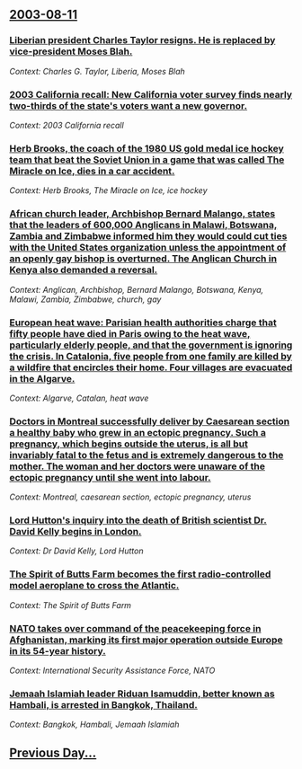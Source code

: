 ## [2003-08-11](/news/2003/08/11/index.md)

### [ Liberian president Charles Taylor resigns. He is replaced by vice-president Moses Blah.](/news/2003/08/11/liberian-president-charles-taylor-resigns-he-is-replaced-by-vice-president-moses-blah.md)
_Context: Charles G. Taylor, Liberia, Moses Blah_

### [ 2003 California recall: New California voter survey finds nearly two-thirds of the state's voters want a new governor.](/news/2003/08/11/2003-california-recall-new-california-voter-survey-finds-nearly-two-thirds-of-the-state-s-voters-want-a-new-governor.md)
_Context: 2003 California recall_

### [ Herb Brooks, the coach of the 1980 US gold medal ice hockey team that beat the Soviet Union in a game that was called The Miracle on Ice, dies in a car accident.](/news/2003/08/11/herb-brooks-the-coach-of-the-1980-us-gold-medal-ice-hockey-team-that-beat-the-soviet-union-in-a-game-that-was-called-the-miracle-on-ice-d.md)
_Context: Herb Brooks, The Miracle on Ice, ice hockey_

### [ African church leader, Archbishop Bernard Malango, states that the leaders of 600,000 Anglicans in Malawi, Botswana, Zambia and Zimbabwe informed him they would could cut ties with the United States organization unless the appointment of an openly gay bishop is overturned. The Anglican Church in Kenya also demanded a reversal.](/news/2003/08/11/african-church-leader-archbishop-bernard-malango-states-that-the-leaders-of-600-000-anglicans-in-malawi-botswana-zambia-and-zimbabwe-in.md)
_Context: Anglican, Archbishop, Bernard Malango, Botswana, Kenya, Malawi, Zambia, Zimbabwe, church, gay_

### [ European heat wave: Parisian health authorities charge that fifty people have died in Paris owing to the heat wave, particularly elderly people, and that the government is ignoring the crisis. In Catalonia, five people from one family are killed by a wildfire that encircles their home. Four villages are evacuated in the Algarve.](/news/2003/08/11/european-heat-wave-parisian-health-authorities-charge-that-fifty-people-have-died-in-paris-owing-to-the-heat-wave-particularly-elderly-pe.md)
_Context: Algarve, Catalan, heat wave_

### [ Doctors in Montreal successfully deliver by Caesarean section a healthy baby who grew in an ectopic pregnancy. Such a pregnancy, which begins outside the uterus, is all but invariably fatal to the fetus and is extremely dangerous to the mother. The woman and her doctors were unaware of the ectopic pregnancy until she went into labour.](/news/2003/08/11/doctors-in-montreal-successfully-deliver-by-caesarean-section-a-healthy-baby-who-grew-in-an-ectopic-pregnancy-such-a-pregnancy-which-begi.md)
_Context: Montreal, caesarean section, ectopic pregnancy, uterus_

### [ Lord Hutton's inquiry into the death of British scientist Dr. David Kelly begins in London.](/news/2003/08/11/lord-hutton-s-inquiry-into-the-death-of-british-scientist-dr-david-kelly-begins-in-london.md)
_Context: Dr David Kelly, Lord Hutton_

### [ The Spirit of Butts Farm becomes the first radio-controlled model aeroplane to cross the Atlantic.](/news/2003/08/11/the-spirit-of-butts-farm-becomes-the-first-radio-controlled-model-aeroplane-to-cross-the-atlantic.md)
_Context: The Spirit of Butts Farm_

### [ NATO takes over command of the peacekeeping force in Afghanistan, marking its first major operation outside Europe in its 54-year history.](/news/2003/08/11/nato-takes-over-command-of-the-peacekeeping-force-in-afghanistan-marking-its-first-major-operation-outside-europe-in-its-54-year-history.md)
_Context: International Security Assistance Force, NATO_

### [ Jemaah Islamiah leader Riduan Isamuddin, better known as Hambali, is arrested in Bangkok, Thailand.](/news/2003/08/11/jemaah-islamiah-leader-riduan-isamuddin-better-known-as-hambali-is-arrested-in-bangkok-thailand.md)
_Context: Bangkok, Hambali, Jemaah Islamiah_

## [Previous Day...](/news/2003/08/10/index.md)

